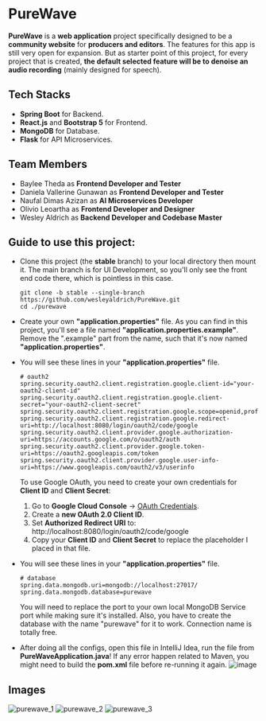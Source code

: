 # PureWave
**PureWave** is a **web application** project specifically designed to be a **community website** for **producers and editors**.
The features for this app is still very open for expansion. But as starter point of this project, for every project that is created,
**the default selected feature will be to denoise an audio recording** (mainly designed for speech).

## Tech Stacks
- **Spring Boot** for Backend.
- **React.js** and **Bootstrap 5** for Frontend.
- **MongoDB** for Database.
- **Flask** for API Microservices.

## Team Members
- Baylee Theda as **Frontend Developer and Tester**
- Daniela Vallerine Gunawan as **Frontend Developer and Tester**
- Naufal Dimas Azizan as **AI Microservices Developer**
- Olivio Leoartha as **Frontend Developer and Designer**
- Wesley Aldrich as **Backend Developer and Codebase Master**

## Guide to use this project:
- Clone this project (the **stable** branch) to your local directory then mount it. The main branch is for UI Development, so you'll
  only see the front end code there, which is pointless in this case.
  ```
  git clone -b stable --single-branch https://github.com/wesleyaldrich/PureWave.git
  cd ./purewave
  ```
- Create your own **"application.properties"** file. As you can find in this project, you'll see a file named **"application.properties.example"**.
  Remove the ".example" part from the name, such that it's now named **"application.properties"**.
- You will see these lines in your **"application.properties"** file.
  ```
  # oauth2
  spring.security.oauth2.client.registration.google.client-id="your-oauth2-client-id"
  spring.security.oauth2.client.registration.google.client-secret="your-oauth2-client-secret"
  spring.security.oauth2.client.registration.google.scope=openid,profile,email
  spring.security.oauth2.client.registration.google.redirect-uri=http://localhost:8080/login/oauth2/code/google
  spring.security.oauth2.client.provider.google.authorization-uri=https://accounts.google.com/o/oauth2/auth
  spring.security.oauth2.client.provider.google.token-uri=https://oauth2.googleapis.com/token
  spring.security.oauth2.client.provider.google.user-info-uri=https://www.googleapis.com/oauth2/v3/userinfo
  ```
  To use Google OAuth, you need to create your own credentials for **Client ID** and **Client Secret**:

  1. Go to **Google Cloud Console** → [OAuth Credentials](https://console.cloud.google.com/apis/credentials).
  2. Create a **new OAuth 2.0 Client ID**.
  3. Set **Authorized Redirect URI** to: http://localhost:8080/login/oauth2/code/google
  4. Copy your **Client ID** and **Client Secret** to replace the placeholder I placed in that file.

- You will see these lines in your **"application.properties"** file.
  ```
  # database
  spring.data.mongodb.uri=mongodb://localhost:27017/
  spring.data.mongodb.database=purewave
  ```
  You will need to replace the port to your own local MongoDB Service port while making sure it's installed.
  Also, you have to create the database with the name "purewave" for it to work. Connection name is totally free.

- After doing all the configs, open this file in IntelliJ Idea, run the file from **PureWaveApplication.java**!
  If any error happen related to Maven, you might need to build the **pom.xml** file before re-running it again.
  ![image](https://github.com/user-attachments/assets/d7d736f5-dac5-486b-a6db-6fbce8f2cb47)

## Images
![purewave_1](https://github.com/user-attachments/assets/c83458eb-ee76-426d-9aa2-5ef98e29f58e)
![purewave_2](https://github.com/user-attachments/assets/df0a19ed-c9b0-49c9-b145-eaa2ad5f2e62)
![purewave_3](https://github.com/user-attachments/assets/3f2a1b02-3b7f-4942-a80f-e5510f2d9167)
